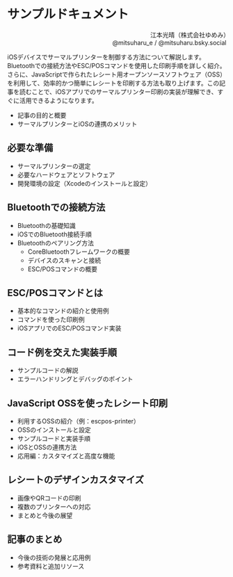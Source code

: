 サンプルドキュメント
==

<div style="text-align: right;">
江本光晴（株式会社ゆめみ）　　　　　　　　<BR />
@mitsuharu_e / @mitsuharu.bsky.social
</div>

iOSデバイスでサーマルプリンターを制御する方法について解説します。Bluetoothでの接続方法やESC/POSコマンドを使用した印刷手順を詳しく紹介。さらに、JavaScriptで作られたレシート用オープンソースソフトウェア（OSS）を利用して、効率的かつ簡単にレシートを印刷する方法も取り上げます。この記事を読むことで、iOSアプリでのサーマルプリンター印刷の実装が理解でき、すぐに活用できるようになります。

- 記事の目的と概要
- サーマルプリンターとiOSの連携のメリット

## 必要な準備

- サーマルプリンターの選定
- 必要なハードウェアとソフトウェア
- 開発環境の設定（Xcodeのインストールと設定）

## Bluetoothでの接続方法

- Bluetoothの基礎知識
- iOSでのBluetooth接続手順
- Bluetoothのペアリング方法
    - CoreBluetoothフレームワークの概要
    - デバイスのスキャンと接続
    - ESC/POSコマンドの概要

## ESC/POSコマンドとは

- 基本的なコマンドの紹介と使用例
- コマンドを使った印刷例
- iOSアプリでのESC/POSコマンド実装

## コード例を交えた実装手順

- サンプルコードの解説
- エラーハンドリングとデバッグのポイント

## JavaScript OSSを使ったレシート印刷

- 利用するOSSの紹介（例：escpos-printer）
- OSSのインストールと設定
- サンプルコードと実装手順
- iOSとOSSの連携方法
- 応用編：カスタマイズと高度な機能

## レシートのデザインカスタマイズ

- 画像やQRコードの印刷
- 複数のプリンターへの対応
- まとめと今後の展望

## 記事のまとめ

- 今後の技術の発展と応用例
- 参考資料と追加リソース
